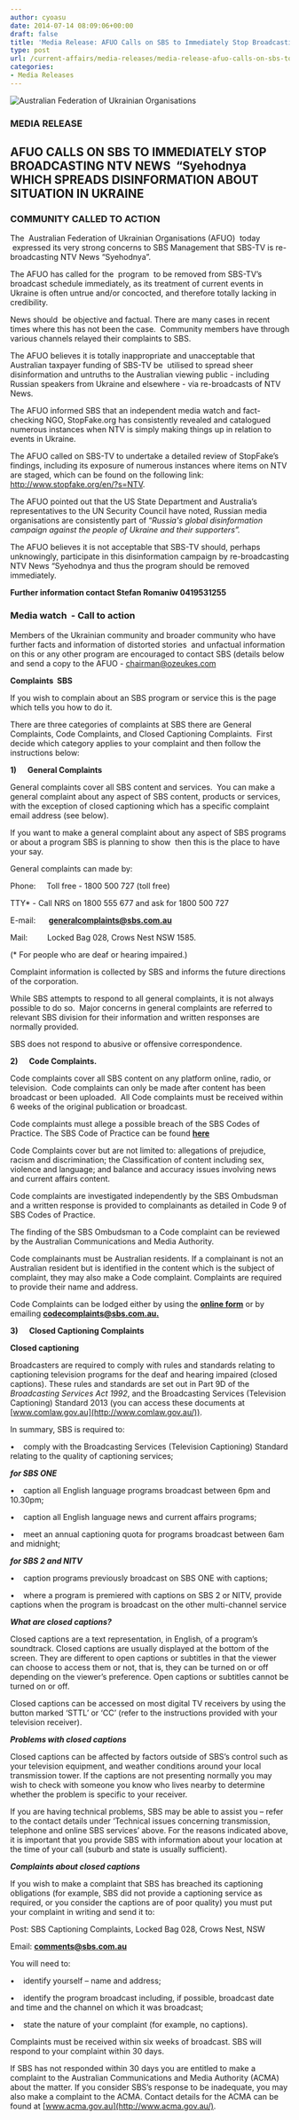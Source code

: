 ```yaml
---
author: cyoasu
date: 2014-07-14 08:09:06+00:00
draft: false
title: 'Media Release: AFUO Calls on SBS to Immediately Stop Broadcasting NTV News  “Syehodnya" '
type: post
url: /current-affairs/media-releases/media-release-afuo-calls-on-sbs-to-immediately-stop-broadcasting-ntv-news-syehodnya/
categories:
- Media Releases
---
```


![Australian Federation of Ukrainian Organisations](http://www.ozeukes.com/wp-content/uploads/2014/06/image001-e1403483500637.png)






### MEDIA RELEASE




## AFUO CALLS ON SBS TO IMMEDIATELY STOP BROADCASTING NTV NEWS  “Syehodnya WHICH SPREADS DISINFORMATION ABOUT SITUATION IN UKRAINE




### COMMUNITY CALLED TO ACTION




The  Australian Federation of Ukrainian Organisations (AFUO)  today  expressed its very strong concerns to SBS Management that SBS-TV is re-broadcasting NTV News “Syehodnya”.

The AFUO has called for the  program  to be removed from SBS-TV’s broadcast schedule immediately, as its treatment of current events in Ukraine is often untrue and/or concocted, and therefore totally lacking in credibility.

News should  be objective and factual. There are many cases in recent times where this has not been the case.  Community members have through various channels relayed their complaints to SBS.

The AFUO believes it is totally inappropriate and unacceptable that Australian taxpayer funding of SBS-TV be  utilised to spread sheer disinformation and untruths to the Australian viewing public - including Russian speakers from Ukraine and elsewhere - via re-broadcasts of NTV News.

The AFUO informed SBS that an independent media watch and fact-checking NGO, StopFake.org has consistently revealed and catalogued numerous instances when NTV is simply making things up in relation to events in Ukraine.

The AFUO called on SBS-TV to undertake a detailed review of StopFake’s findings, including its exposure of numerous instances where items on NTV are staged, which can be found on the following link: http://www.stopfake.org/en/?s=NTV.

The AFUO pointed out that the US State Department and Australia’s representatives to the UN Security Council have noted, Russian media organisations are consistently part of “_Russia's global disinformation campaign against the people of Ukraine and their supporters”._

The AFUO believes it is not acceptable that SBS-TV should, perhaps unknowingly, participate in this disinformation campaign by re-broadcasting NTV News “Syehodnya and thus the program should be removed immediately.

**Further information contact Stefan Romaniw 0419531255**




### Media watch  - Call to action


Members of the Ukrainian community and broader community who have further facts and information of distorted stories  and unfactual information on this or any other program are encouraged to contact SBS (details below and send a copy to the AFUO - chairman@ozeukes.com

**Complaints  SBS**

If you wish to complain about an SBS program or service this is the page which tells you how to do it.

There are three categories of complaints at SBS there are General Complaints, Code Complaints, and Closed Captioning Complaints.  First decide which category applies to your complaint and then follow the instructions below:

**1)      General Complaints**

General complaints cover all SBS content and services.  You can make a general complaint about any aspect of SBS content, products or services, with the exception of closed captioning which has a specific complaint email address (see below).

If you want to make a general complaint about any aspect of SBS programs or about a program SBS is planning to show  then this is the place to have your say.

General complaints can made by:

Phone:     Toll free - 1800 500 727 (toll free)

TTY* - Call NRS on 1800 555 677 and ask for 1800 500 727

E-mail:      **[generalcomplaints@sbs.com.au](mailto:generalcomplaints@sbs.com.au)**

Mail:         Locked Bag 028, Crows Nest NSW 1585.

(* For people who are deaf or hearing impaired.)

Complaint information is collected by SBS and informs the future directions of the corporation.

While SBS attempts to respond to all general complaints, it is not always possible to do so.  Major concerns in general complaints are referred to relevant SBS division for their information and written responses are normally provided.

SBS does not respond to abusive or offensive correspondence.

**2)      Code Complaints.**

Code complaints cover all SBS content on any platform online, radio, or television.  Code complaints can only be made after content has been broadcast or been uploaded.  All Code complaints must be received within 6 weeks of the original publication or broadcast.

Code complaints must allege a possible breach of the SBS Codes of Practice. The SBS Code of Practice can be found **[here](http://media.sbs.com.au/home/upload_media/site_20_rand_1967090148_sbs_codes_of_practice_2014.pdf)**

Code Complaints cover but are not limited to: allegations of prejudice, racism and discrimination; the Classification of content including sex, violence and language; and balance and accuracy issues involving news and current affairs content.

Code complaints are investigated independently by the SBS Ombudsman and a written response is provided to complainants as detailed in Code 9 of SBS Codes of Practice.

The finding of the SBS Ombudsman to a Code complaint can be reviewed by the Australian Communications and Media Authority.

Code complainants must be Australian residents. If a complainant is not an Australian resident but is identified in the content which is the subject of complaint, they may also make a Code complaint. Complaints are required to provide their name and address.

Code Complaints can be lodged either by using the **[online form](http://www.sbs.com.au/codecomplaints/)** or by emailing **[codecomplaints@sbs.com.au.](mailto:codecomplaints@sbs.com.au)**

**3)      Closed Captioning Complaints**

**Closed captioning**

Broadcasters are required to comply with rules and standards relating to captioning television programs for the deaf and hearing impaired (closed captions). These rules and standards are set out in Part 9D of the _Broadcasting Services Act 1992_, and the Broadcasting Services (Television Captioning) Standard 2013 (you can access these documents at [www.comlaw.gov.au](http://www.comlaw.gov.au/)).

In summary, SBS is required to:

•    comply with the Broadcasting Services (Television Captioning) Standard relating to the quality of captioning services;

**_for SBS ONE_**

•    caption all English language programs broadcast between 6pm and 10.30pm;

•    caption all English language news and current affairs programs;

•    meet an annual captioning quota for programs broadcast between 6am and midnight;

**_for SBS 2 and NITV_**

•    caption programs previously broadcast on SBS ONE with captions;

•    where a program is premiered with captions on SBS 2 or NITV, provide captions when the program is broadcast on the other multi-channel service

**_What are closed captions?_**

Closed captions are a text representation, in English, of a program’s soundtrack. Closed captions are usually displayed at the bottom of the screen. They are different to open captions or subtitles in that the viewer can choose to access them or not, that is, they can be turned on or off depending on the viewer’s preference. Open captions or subtitles cannot be turned on or off.

Closed captions can be accessed on most digital TV receivers by using the button marked ‘STTL’ or ‘CC’ (refer to the instructions provided with your television receiver).

**_Problems with closed captions_**

Closed captions can be affected by factors outside of SBS’s control such as your television equipment, and weather conditions around your local transmission tower. If the captions are not presenting normally you may wish to check with someone you know who lives nearby to determine whether the problem is specific to your receiver.

If you are having technical problems, SBS may be able to assist you – refer to the contact details under ‘Technical issues concerning transmission, telephone and online SBS services’ above. For the reasons indicated above, it is important that you provide SBS with information about your location at the time of your call (suburb and state is usually sufficient).

**_Complaints about closed captions_**

If you wish to make a complaint that SBS has breached its captioning obligations (for example, SBS did not provide a captioning service as required, or you consider the captions are of poor quality) you must put your complaint in writing and send it to:

Post: SBS Captioning Complaints, Locked Bag 028, Crows Nest, NSW

Email: **[comments@sbs.com.au](mailto:comments@sbs.com.au)**

You will need to:

•    identify yourself – name and address;

•    identify the program broadcast including, if possible, broadcast date and time and the channel on which it was broadcast;

•    state the nature of your complaint (for example, no captions).

Complaints must be received within six weeks of broadcast. SBS will respond to your complaint within 30 days.

If SBS has not responded within 30 days you are entitled to make a complaint to the Australian Communications and Media Authority (ACMA) about the matter. If you consider SBS’s response to be inadequate, you may also make a complaint to the ACMA. Contact details for the ACMA can be found at [www.acma.gov.au](http://www.acma.gov.au/).
